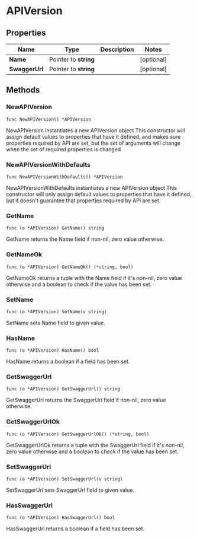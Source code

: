 # APIVersion

## Properties

|Name | Type | Description | Notes|
|------------ | ------------- | ------------- | -------------|
|**Name** | Pointer to **string** |  | [optional] |
|**SwaggerUrl** | Pointer to **string** |  | [optional] |

## Methods

### NewAPIVersion

`func NewAPIVersion() *APIVersion`

NewAPIVersion instantiates a new APIVersion object
This constructor will assign default values to properties that have it defined,
and makes sure properties required by API are set, but the set of arguments
will change when the set of required properties is changed

### NewAPIVersionWithDefaults

`func NewAPIVersionWithDefaults() *APIVersion`

NewAPIVersionWithDefaults instantiates a new APIVersion object
This constructor will only assign default values to properties that have it defined,
but it doesn't guarantee that properties required by API are set

### GetName

`func (o *APIVersion) GetName() string`

GetName returns the Name field if non-nil, zero value otherwise.

### GetNameOk

`func (o *APIVersion) GetNameOk() (*string, bool)`

GetNameOk returns a tuple with the Name field if it's non-nil, zero value otherwise
and a boolean to check if the value has been set.

### SetName

`func (o *APIVersion) SetName(v string)`

SetName sets Name field to given value.

### HasName

`func (o *APIVersion) HasName() bool`

HasName returns a boolean if a field has been set.

### GetSwaggerUrl

`func (o *APIVersion) GetSwaggerUrl() string`

GetSwaggerUrl returns the SwaggerUrl field if non-nil, zero value otherwise.

### GetSwaggerUrlOk

`func (o *APIVersion) GetSwaggerUrlOk() (*string, bool)`

GetSwaggerUrlOk returns a tuple with the SwaggerUrl field if it's non-nil, zero value otherwise
and a boolean to check if the value has been set.

### SetSwaggerUrl

`func (o *APIVersion) SetSwaggerUrl(v string)`

SetSwaggerUrl sets SwaggerUrl field to given value.

### HasSwaggerUrl

`func (o *APIVersion) HasSwaggerUrl() bool`

HasSwaggerUrl returns a boolean if a field has been set.



